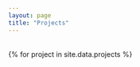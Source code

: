 ```yaml
---
layout: page
title: "Projects"
---
```


<!-- Optional inline CSS for a grid of cards -->
<style>
  @keyframes fadeInUp {
    0% {
      opacity: 0;
      transform: translateY(20px);
    }
    100% {
      opacity: 1;
      transform: translateY(0);
    }
  }

  .card {
    /* existing .card styles remain as they are */
    animation: fadeInUp 0.6s ease forwards;
    opacity: 0; /* so we can fade in */
  }

  /* Optional: Stagger the animation slightly so each card fades in at a different time */
  .card:nth-child(1) { animation-delay: 0.1s; }
  .card:nth-child(2) { animation-delay: 0.2s; }
  .card:nth-child(3) { animation-delay: 0.3s; }
  .card:nth-child(4) { animation-delay: 0.4s; }
  .card:nth-child(5) { animation-delay: 0.5s; }
  .card:nth-child(6) { animation-delay: 0.6s; }
  .card:nth-child(7) { animation-delay: 0.7s; }
  .card:nth-child(8) { animation-delay: 0.8s; }

  .card img {
    transition: transform 0.4s ease;
  }

  .card:hover img {
    transform: scale(1.05); /* Slight zoom in */
  }

  .card-grid {
    display: grid;
    grid-template-columns: repeat(auto-fill, minmax(260px, 1fr));
    grid-gap: 20px;
    margin-top: 2rem;
  }
  @media (prefers-color-scheme: dark) {
    .card {
      background-color: #2c2c2c; /* #333, etc. */
      color: #fff;
    }
  }
  .card {
    background-color: #fff;
    border-radius: 6px;
    overflow: hidden;
    box-shadow: 0 2px 5px rgba(0,0,0,0.1);
    text-decoration: none;
    color: #212121;
    display: flex;
    flex-direction: column;
    transition: transform 0.2s ease, box-shadow 0.2s ease, opacity 0.6s ease;
  }
  .card:hover {
    transform: translateY(-5px) scale(1.02);
    box-shadow: 0 8px 15px rgba(0,0,0,0.15);
  }
  .card img {
    width: 100%;
    object-fit: cover;
    height: 160px; /* adjust as needed */
    background: #f0f0f0;
  }
  .card-content {
    padding: 1rem;
    flex-grow: 1;
  }
  .card-title {
    margin: 0 0 0.3rem;
    font-size: 1.2rem;
    font-weight: bold;
  }
  .card-subtitle {
    margin: 0 0 0.8rem;
    font-size: 0.9rem;
    color: #777;
  }
  .card ul {
    list-style: none;
    padding-left: 1.3rem; /* indent bullets a bit */
    line-height: 1.4;
    margin-bottom: 0.8rem;
  }
  .card ul li {
    position: relative;
    margin-bottom: 0.4rem;
  }
  .card ul li::before {
    content: "•";
    color: #0066cc;
    position: absolute;
    left: -1.3rem;
  }
  .tag-pill {
    display: inline-block;
    background: #f2f2f2;
    border-radius: 20px;
    padding: 0.2rem 0.6rem;
    font-size: 0.75rem;
    margin-right: 0.4rem;
    color: #555;
  }
</style>

<div class="card-grid">
  {% for project in site.data.projects %}
    <a class="card" href="{{ project.link | relative_url }}">
      <img src="{{ project.image | relative_url }}" alt="{{ project.name }} cover" />
      <div class="card-content">
        <h2 class="card-title">{{ project.name }}</h2>
        {% if project.subtitle %}
          <p class="card-subtitle">{{ project.subtitle }}</p>
        {% endif %}

        <ul>
          {% for feat in project.features %}
            <li>{{ feat }}</li>
          {% endfor %}
        </ul>

        {% if project.tags %}
          {% for t in project.tags %}
            <span class="tag-pill">{{ t }}</span>
          {% endfor %}
        {% endif %}
      </div>
    </a>
  {% endfor %}
</div>
